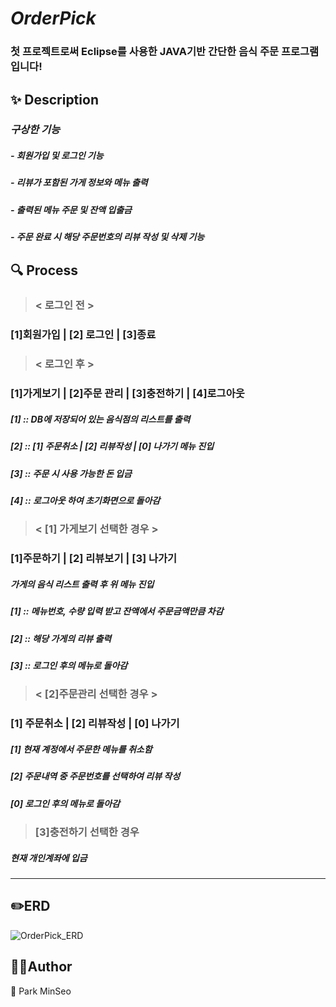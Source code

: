 # _OrderPick_
### 첫 프로젝트로써 Eclipse를 사용한 JAVA기반 간단한 음식 주문 프로그램입니다!
## ✨ Description

### _구상한 기능_
##### - 회원가입 및 로그인 기능
##### - 리뷰가 포함된 가게 정보와 메뉴 출력
##### - 출력된 메뉴 주문 및 잔액 입출금
##### - 주문 완료 시 해당 주문번호의 리뷰 작성 및 삭제 기능

## 🔍 Process
> ### < 로그인 전 > 
### [1]회원가입 | [2] 로그인 | [3]종료 


> ### < 로그인 후 >
 ### [1]가게보기 | [2]주문 관리 | [3]충전하기 | [4]로그아웃
 ##### [1] :: DB에 저장되어 있는 음식점의 리스트를 출력
 ##### [2] :: [1] 주문취소 | [2] 리뷰작성 | [0] 나가기 메뉴 진입
 ##### [3] :: 주문 시 사용 가능한 돈 입금
 ##### [4] :: 로그아웃 하여 초기화면으로 돌아감
 
 >### < [1] 가게보기 선택한 경우  >
### [1]주문하기 | [2] 리뷰보기  | [3] 나가기
 ##### 가게의 음식 리스트 출력 후 위 메뉴 진입
 ##### [1] :: 메뉴번호, 수량 입력 받고 잔액에서 주문금액만큼 차감
 ##### [2] :: 해당 가게의 리뷰 출력
 ##### [3] :: 로그인 후의 메뉴로 돌아감
 
>### < [2]주문관리 선택한 경우 >
### [1] 주문취소 | [2] 리뷰작성 | [0] 나가기
 ##### [1] 현재 계정에서 주문한 메뉴를 취소함
 ##### [2] 주문내역 중 주문번호를 선택하여 리뷰 작성
 ##### [0] 로그인 후의 메뉴로 돌아감

> ### [3]충전하기 선택한 경우
 ##### 현재 개인계좌에 입금


--- 
## ✏️ERD
![OrderPick_ERD](https://github.com/MoongBan/OrderPick_sources/assets/122944951/e3c3905e-ddbe-4eeb-94b3-160574e7287c)



## 🤼‍♂️Author
🐺 Park MinSeo






